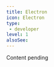 ```yaml
---
title: Electron
icon: Electron
type:
 - developer
level: 1
alsoSee:
---
```


Content pending
